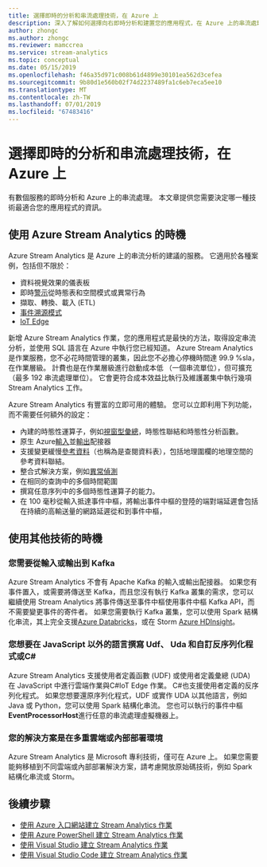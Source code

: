 ```yaml
---
title: 選擇即時的分析和串流處理技術，在 Azure 上
description: 深入了解如何選擇向右即時分析和建置您的應用程式，在 Azure 上的串流處理技術。
author: zhongc
ms.author: zhongc
ms.reviewer: mamccrea
ms.service: stream-analytics
ms.topic: conceptual
ms.date: 05/15/2019
ms.openlocfilehash: f46a35d971c008b61d4899e30101ea562d3cefea
ms.sourcegitcommit: 9b80d1e560b02f74d2237489fa1c6eb7eca5ee10
ms.translationtype: MT
ms.contentlocale: zh-TW
ms.lasthandoff: 07/01/2019
ms.locfileid: "67483416"
---
```

# <a name="choose-a-real-time-analytics-and-streaming-processing-technology-on-azure"></a>選擇即時的分析和串流處理技術，在 Azure 上

有數個服務的即時分析和 Azure 上的串流處理。 本文章提供您需要決定哪一種技術最適合您的應用程式的資訊。

## <a name="when-to-use-azure-stream-analytics"></a>使用 Azure Stream Analytics 的時機

Azure Stream Analytics 是 Azure 上的串流分析的建議的服務。 它適用於各種案例，包括但不限於：

* 資料視覺效果的儀表板
* 即時[警示](stream-analytics-set-up-alerts.md)從時態表和空間模式或異常行為
* 擷取、轉換、載入 (ETL)
* [事件溯源模式](/azure/architecture/patterns/event-sourcing)
* [IoT Edge](stream-analytics-edge.md)

新增 Azure Stream Analytics 作業，您的應用程式是最快的方法，取得設定串流分析，並使用 SQL 語言在 Azure 中執行您已經知道。 Azure Stream Analytics 是作業服務，您不必花時間管理的叢集，因此您不必擔心停機時間達 99.9 %sla，在作業層級。 計費也是在作業層級進行啟動成本低 （一個串流單位），但可擴充 （最多 192 串流處理單位）。 它會更符合成本效益比執行及維護叢集中執行幾項 Stream Analytics 工作。

Azure Stream Analytics 有豐富的立即可用的體驗。 您可以立即利用下列功能，而不需要任何額外的設定：

* 內建的時態性運算子，例如[視窗型彙總](stream-analytics-window-functions.md)，時態性聯結和時態性分析函數。
* 原生 Azure[輸入](stream-analytics-add-inputs.md)並[輸出](stream-analytics-define-outputs.md)配接器
* 支援變更緩慢[參考資料](stream-analytics-use-reference-data.md)（也稱為是查閱資料表），包括地理圍欄的地理空間的參考資料聯結。
* 整合式解決方案，例如[異常偵測](stream-analytics-machine-learning-anomaly-detection.md)
* 在相同的查詢中的多個時間範圍
* 撰寫任意序列中的多個時態性運算子的能力。
* 在 100 毫秒從輸入抵達事件中樞，將輸出事件中樞的登陸的端對端延遲會包括在持續的高輸送量的網路延遲從和到事件中樞，

## <a name="when-to-use-other-technologies"></a>使用其他技術的時機

### <a name="you-need-to-input-from-or-output-to-kafka"></a>您需要從輸入或輸出到 Kafka

Azure Stream Analytics 不會有 Apache Kafka 的輸入或輸出配接器。 如果您有事件置入，或需要將傳送至 Kafka，而且您沒有執行 Kafka 叢集的需求，您可以繼續使用 Stream Analytics 將事件傳送至事件中樞使用事件中樞 Kafka API，而不需要變更事件的寄件者。 如果您需要執行 Kafka 叢集，您可以使用 Spark 結構化串流，其上完全支援[Azure Databricks](../azure-databricks/index.yml)，或在 Storm [Azure HDInsight](../hdinsight/storm/apache-storm-overview.md)。

### <a name="you-want-to-write-udfs-udas-and-custom-deserializers-in-a-language-other-than-javascript-or-c"></a>您想要在 JavaScript 以外的語言撰寫 Udf、 Uda 和自訂反序列化程式或C#

Azure Stream Analytics 支援使用者定義函數 (UDF) 或使用者定義彙總 (UDA) 在 JavaScript 中進行雲端作業與C#IoT Edge 作業。 C#也支援使用者定義的反序列化程式。 如果您想要還原序列化程式，UDF 或實作 UDA 以其他語言，例如 Java 或 Python，您可以使用 Spark 結構化串流。 您也可以執行的事件中樞**EventProcessorHost**進行任意的串流處理虛擬機器上。

### <a name="your-solution-is-in-a-multi-cloud-or-on-premises-environment"></a>您的解決方案是在多重雲端或內部部署環境

Azure Stream Analytics 是 Microsoft 專利技術，僅可在 Azure 上。 如果您需要能夠移植到不同雲端或內部部署解決方案，請考慮開放原始碼技術，例如 Spark 結構化串流或 Storm。

## <a name="next-steps"></a>後續步驟

* [使用 Azure 入口網站建立 Stream Analytics 作業](stream-analytics-quick-create-portal.md)
* [使用 Azure PowerShell 建立 Stream Analytics 作業](stream-analytics-quick-create-powershell.md)
* [使用 Visual Studio 建立 Stream Analytics 作業](stream-analytics-quick-create-vs.md)
* [使用 Visual Studio Code 建立 Stream Analytics 作業](quick-create-vs-code.md)